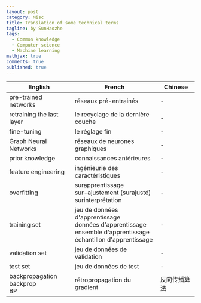 ```yaml
---
layout: post
category: Misc   
title: Translation of some technical terms 
tagline: by SunHaozhe
tags: 
  - Common knowledge   
  - Computer science
  - Machine learning
mathjax: true
comments: true
published: true
---
```


| English     | French   | Chinese |
|-------------|----------|---------|
| pre-trained networks     | réseaux pré-entrainés  | -    |
| retraining the last layer | le recyclage de la dernière couche | -    |
| fine-tuning | le réglage fin | - |
| Graph Neural Networks | réseaux de neurones graphiques | - |
| prior knowledge | connaissances antérieures |- |
| feature engineering | ingénieurie des caractéristiques | - |
| overfitting | surapprentissage  <br>sur-ajustement (surajusté) <br>surinterprétation | - |
| training set | jeu de données d'apprentissage <br>données d'apprentissage <br>ensemble d'apprentissage <br>échantillon d'apprentissage | - |
| validation set | jeu de données de validation | - |
| test set | jeu de données de test | - |
| backpropagation <br>backprop <br>BP | rétropropagation du gradient | 反向传播算法 |







